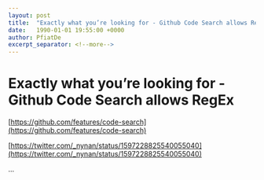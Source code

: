 ```yaml
---
layout: post
title:  "Exactly what you’re looking for - Github Code Search allows RegEx"
date:   1990-01-01 19:55:00 +0000
author: PfiatDe
excerpt_separator: <!--more-->
---
```


# Exactly what you’re looking for - Github Code Search allows RegEx

[https://github.com/features/code-search](https://github.com/features/code-search)

[https://twitter.com/_nynan/status/1597228825540055040](https://twitter.com/_nynan/status/1597228825540055040)

...
<!--more-->
